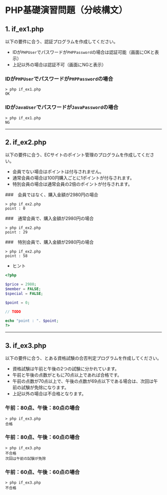# PHP基礎演習問題（分岐構文）

## 1. if_ex1.php

以下の要件に合う、認証プログラムを作成してください。

- IDが`PHPUser`でパスワードが`PHPPassword`の場合は認証可能（画面にOKと表示）
- 上記以外の場合は認証不可（画面にNGと表示）

### IDが`PHPUser`でパスワードが`PHPPassword`の場合

```console
> php if_ex1.php
OK
```

### IDが`JavaUser`でパスワードが`JavaPassword`の場合

```console
> php if_ex1.php
NG
```

<hr>

## 2. if_ex2.php

以下の要件に合う、ECサイトのポイント管理のプログラムを作成してください。

- 会員でない場合はポイントは付与されません。
- 通常会員の場合は100円購入ごとに1ポイントが付与されます。
- 特別会員の場合は通常会員の2倍のポイントが付与されます。

###　会員ではなく、購入金額が2980円の場合

```console
> php if_ex2.php
point : 0
```

###　通常会員で、購入金額が2980円の場合

```console
> php if_ex2.php
point : 29
```

###　特別会員で、購入金額が2980円の場合

```console
> php if_ex2.php
point : 58
```

- ヒント

```php
<?php

$price = 2980;
$member = FALSE;
$special = FALSE;

$point = 0;

// TODO

echo "point : ". $point;
?>
```

<hr>

## 3. if_ex3.php

以下の要件に合う、とある資格試験の合否判定プログラムを作成してください。

- 資格試験は午前と午後の2つの試験に分かれています。
- 午前と午後の点数がともに70点以上であれば合格です。
- 午前の点数が70点以上で、午後の点数が69点以下である場合は、次回は午前の試験が免除になります。
- 上記以外の場合は不合格となります。

### 午前：80点、午後：80点の場合

```console
> php if_ex3.php
合格
```

### 午前：80点、午後：60点の場合

```console
> php if_ex3.php
不合格
次回は午前の試験が免除
```

### 午前：60点、午後：60点の場合

```console
> php if_ex3.php
不合格
```